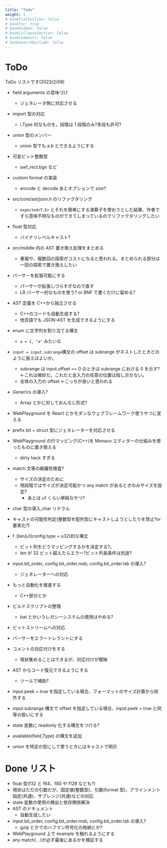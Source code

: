 ```yaml
---
title: "Todo"
weight: 1
# bookFlatSection: false
# bookToc: true
# bookHidden: false
# bookCollapseSection: false
# bookComments: false
# bookSearchExclude: false
---
```


# ToDo

ToDo リストです(2023/2/08)

- field arguments の意味づけ
  - ジェネレータ側に対応させる
- import 型の対応
  - i.Type 的なものを。段階は 1 段階のみ?多段も許可?
- union 型のメンバー
  - union 型でも a.b とできるようにする
- 可変ビット整数型
  - swf_rect.bgn など
- custom format の実装
  - encode と decode あとオプションで size?
- src/core/ast/json.h のリファクタリング
  - `expected<T,E>` とそれを簡単にする演算子を使おうとした結果、作者ですら意味不明なものができてしまっているのでリファクタリングしたい
- float 型対応
  - バイナリレベルキャスト?
- src/middle 内の AST 置き換え処理をまとめる
  - 重複や、複数回の探索がコストになると思われる。まとめられる部分は一回の探索で置き換えしたい
- パーサーを拡張可能にする
  - パーサーが拡張しづらすぎなので直す
  - LR パーサー的なものを使う? or BNF で書くだけに留める?
- AST 定義を C++から独立させる
  - C++のコードも自動生成する?
  - 他言語でも JSON-AST を生成できるようにする
- enum に文字列を割り当てる構文
  - `a = 1, "a"` みたいな
- `input = input.subrange`構文の offset は subrange がネストしたときどのように扱えばよいか。
  - subrange は input.offset == 0 のときは subrange における 0 を示す? <-これは微妙だ。これだと全入力の任意の位置は指し示せない。
  - 全体の入力の offset <-こっちが良いと思われる
- Generics の導入?
  - Array とかに対しておんなじ形式?
- WebPlayground を React とかモダンなウェブフレームワーク使うやつに変える
- prefix bit + struct 型にジェネレーターを対応させる
- WebPlayground の行マッピング(C++)を Monaco エディターの仕組みを使ったものに置き換える
  - dirty hack すぎる
- match 文等の網羅性検査?
  - サイズの決定のために
  - 現段階ではサイズが決定可能かつ any match があるときのみサイズを設定?
    - あとは u1 くらい単純なやつ?
- char 型の導入,char リテラル
- キャストの可能性判定(整数型を配列型にキャストしようとしたりを禁止?or 要素化?)
- f :[len]u1(config.type = u32)的な構文

  - ビット列をどうマッピングするかを決定する?。
  - len が 32 ビット超えたらエラー?ビット列長条件は別途?

- input.bit_order, config.bit_order.msb, config.bit_order.lsb の導入?

  - ジェネレーターへの対応

- もっと自動化を推進する
  - C++部分とか
- ビルドスクリプトの整理
  - bat とかいうレガシーシステムの使用はやめる?
- ビットストリームへの対応
- パーサーをエラートレラントにする
- コメントの対応付けをする
  - 現状集めることはできるが、対応付けが曖昧
- AST からコード復元できるようにする

  - ツールで補助?

- input.peek = true を指定している場合、フォーマットのサイズ計算から除外する
- input.subrange 構文で offset を指定している場合、input.peek = true と同等の扱いにする
- state 変数に readonly 化する構文をつける?
- available(field,Type) の構文を追加
- union を特定の型にして使うときにはキャストで明示

# Done リスト

- float 型(f32 と f64、f80 や f128 なども?)
- 現状はただの引数だが、固定値(整数型)、引数(format 型)、アラインメント指定(共通)、サブレンジ(共通)などの対応
- state 変数の使用の検出と依存関係解決
- AST のドキュメント
  - 自動生成したい
- input.bit_order, config.bit_order.msb, config.bit_order.lsb の導入?
  - gzip とかでのハフマン符号化の格納とか?
- WebPlayground 上で example を触れるようにする
- any match(`..`)が必ず最後にあるかを検証する
